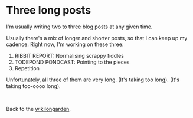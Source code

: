 # Three long posts

I'm usually writing two to three blog posts at any given time.

Usually there's a mix of longer and shorter posts, so that I can keep up my cadence. Right now, I'm working on these three:

1. RIBBIT REPORT: Normalising scrappy fiddles
2. TODEPOND PONDCAST: Pointing to the pieces
3. Repetition

Unfortunately, all three of them are very long. (It's taking too long). (It's taking too-oooo long).

<br>

Back to the [wikilongarden](/wikiblogarden).
